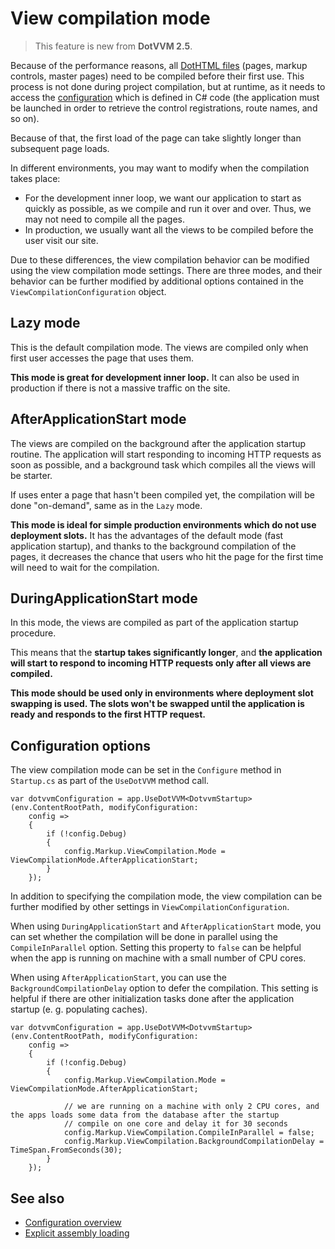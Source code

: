 # View compilation mode

> This feature is new from **DotVVM 2.5**.

Because of the performance reasons, all [DotHTML files](~/pages/concepts/dothtml-markup/overview) (pages, markup controls, master pages) need to be compiled before their first use. This process is not done during project compilation, but at runtime, as it needs to access the [configuration](overview) which is defined in C# code (the application must be launched in order to retrieve the control registrations, route names, and so on). 

Because of that, the first load of the page can take slightly longer than subsequent page loads.

In different environments, you may want to modify when the compilation takes place:

* For the development inner loop, we want our application to start as quickly as possible, as we compile and run it over and over. Thus, we may not need to compile all the pages. 
* In production, we usually want all the views to be compiled before the user visit our site.

Due to these differences, the view compilation behavior can be modified using the view compilation mode settings. There are three modes, and their behavior can be further modified by additional options contained in the `ViewCompilationConfiguration` object.

## Lazy mode

This is the default compilation mode. The views are compiled only when first user accesses the page that uses them. 

**This mode is great for development inner loop.** It can also be used in production if there is not a massive traffic on the site.

## AfterApplicationStart mode

The views are compiled on the background after the application startup routine. The application will start responding to incoming HTTP requests as soon as possible, and a background task which compiles all the views will be starter. 

If uses enter a page that hasn't been compiled yet, the compilation will be done "on-demand", same as in the `Lazy` mode.

**This mode is ideal for simple production environments which do not use deployment slots.** It has the advantages of the default mode (fast application startup), and thanks to the background compilation of the pages, it decreases the chance that users who hit the page for the first time will need to wait for the compilation.

## DuringApplicationStart mode

In this mode, the views are compiled as part of the application startup procedure. 

This means that the __startup takes significantly longer__, and **the application will start to respond to incoming HTTP requests only after all views are compiled.**

**This mode should be used only in environments where deployment slot swapping is used. The slots won't be swapped until the application is ready and responds to the first HTTP request.**

## Configuration options

The view compilation mode can be set in the `Configure` method in `Startup.cs` as part of the `UseDotVVM` method call.

```CSHARP
var dotvvmConfiguration = app.UseDotVVM<DotvvmStartup>(env.ContentRootPath, modifyConfiguration:
    config =>
    {
        if (!config.Debug) 
        {
            config.Markup.ViewCompilation.Mode = ViewCompilationMode.AfterApplicationStart;
        }
    });
```

In addition to specifying the compilation mode, the view compilation can be further modified by other settings in `ViewCompilationConfiguration`.

When using `DuringApplicationStart` and `AfterApplicationStart` mode, you can set whether the compilation will be done in parallel using the `CompileInParallel` option. Setting this property to `false` can be helpful when the app is running on machine with a small number of CPU cores.

When using `AfterApplicationStart`, you can use the `BackgroundCompilationDelay` option to defer the compilation. This setting is helpful if there are other initialization tasks done after the application startup (e. g. populating caches).

```CSHARP
var dotvvmConfiguration = app.UseDotVVM<DotvvmStartup>(env.ContentRootPath, modifyConfiguration:
    config =>
    {
        if (!config.Debug) 
        {
            config.Markup.ViewCompilation.Mode = ViewCompilationMode.AfterApplicationStart;

            // we are running on a machine with only 2 CPU cores, and the apps loads some data from the database after the startup
            // compile on one core and delay it for 30 seconds
            config.Markup.ViewCompilation.CompileInParallel = false;
            config.Markup.ViewCompilation.BackgroundCompilationDelay = TimeSpan.FromSeconds(30);
        }
    });
```

## See also

* [Configuration overview](overview)
* [Explicit assembly loading](explicit-assembly-loading)

